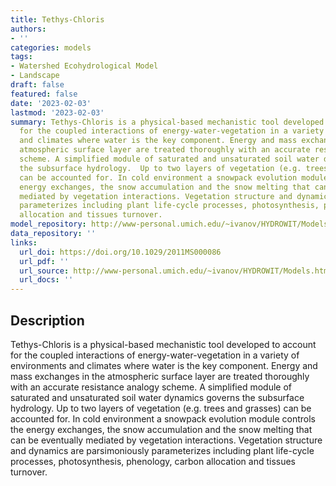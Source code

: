 ```yaml
---
title: Tethys-Chloris
authors:
- ''
categories: models
tags:
- Watershed Ecohydrological Model
- Landscape
draft: false
featured: false
date: '2023-02-03'
lastmod: '2023-02-03'
summary: Tethys-Chloris is a physical-based mechanistic tool developed to account
  for the coupled interactions of energy-water-vegetation in a variety of environments
  and climates where water is the key component. Energy and mass exchanges in the
  atmospheric surface layer are treated thoroughly with an accurate resistance analogy
  scheme. A simplified module of saturated and unsaturated soil water dynamics governs
  the subsurface hydrology.  Up to two layers of vegetation (e.g. trees and grasses)
  can be accounted for. In cold environment a snowpack evolution module controls the
  energy exchanges, the snow accumulation and the snow melting that can be eventually
  mediated by vegetation interactions. Vegetation structure and dynamics are parsimoniously
  parameterizes including plant life-cycle processes, photosynthesis, phenology, carbon
  allocation and tissues turnover.
model_repository: http://www-personal.umich.edu/~ivanov/HYDROWIT/Models.html
data_repository: ''
links:
  url_doi: https://doi.org/10.1029/2011MS000086
  url_pdf: ''
  url_source: http://www-personal.umich.edu/~ivanov/HYDROWIT/Models.html
  url_docs: ''
---
```


## Description

Tethys-Chloris is a physical-based mechanistic tool developed to account for the coupled interactions of energy-water-vegetation in a variety of environments and climates where water is the key component. Energy and mass exchanges in the atmospheric surface layer are treated thoroughly with an accurate resistance analogy scheme. A simplified module of saturated and unsaturated soil water dynamics governs the subsurface hydrology.  Up to two layers of vegetation (e.g. trees and grasses) can be accounted for. In cold environment a snowpack evolution module controls the energy exchanges, the snow accumulation and the snow melting that can be eventually mediated by vegetation interactions. Vegetation structure and dynamics are parsimoniously parameterizes including plant life-cycle processes, photosynthesis, phenology, carbon allocation and tissues turnover.

